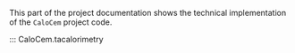 This part of the project documentation shows the technical implementation 
of the `CaloCem` project code.

::: CaloCem.tacalorimetry
